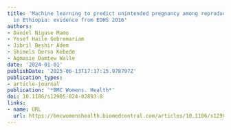 ```yaml
---
title: 'Machine learning to predict unintended pregnancy among reproductive-age women
  in Ethiopia: evidence from EDHS 2016'
authors:
- Daniel Niguse Mamo
- Yosef Haile Gebremariam
- Jibril Beshir Adem
- Shimels Derso Kebede
- Agmasie Damtew Walle
date: '2024-01-01'
publishDate: '2025-06-13T17:17:15.978797Z'
publication_types:
- article-journal
publication: '*BMC Womens. Health*'
doi: 10.1186/s12905-024-02893-8
links:
- name: URL
  url: https://bmcwomenshealth.biomedcentral.com/articles/10.1186/s12905-024-02893-8
---
```

